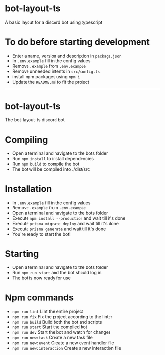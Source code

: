 # bot-layout-ts

A basic layout for a discord bot using typescript

# To do before starting development

* Enter a name, version and description in `package.json`
* In `.env.example` fill in the config values
* Remove `.example` from `.env.example`
* Remove unneeded intents in `src/config.ts`
* install npm packages using `npm i`
* Update the `README.md` to fit the project

--------------------------------------------------------------

# bot-layout-ts

The bot-layout-ts discord bot

# Compiling

* Open a terminal and navigate to the bots folder
* Run `npm install` to install dependencies
* Run `npm build` to compile the bot
* The bot will be compiled into ./dist/src

# Installation

* In `.env.example` fill in the config values
* Remove `.example` from `.env.example`
* Open a terminal and navigate to the bots folder
* Execute `npm install --production` and wait till it's done
* Execute `prisma migrate deploy` and wait till it's done
* Execute `prisma generate` and wait till it's done
* You're ready to start the bot!

# Starting

* Open a terminal and navigate to the bots folder
* Run `npm run start` and the bot should log in
* The bot is now ready for use

# Npm commands
* `npm run lint` Lint the entire project
* `npm run fix` Fix the project according to the linter
* `npm run build` Build both the bot and scripts
* `npm run start` Start the compiled bot
* `npm run dev` Start the bot and watch for changes
* `npm run new:task` Create a new task file
* `npm run new:event` Create a new event handler file
* `npm run new:interaction` Create a new interaction file


